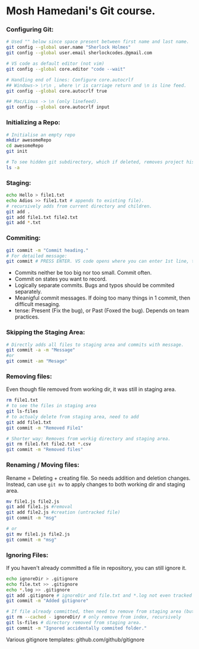 # Mosh Hamedani's Git course.

### Configuring Git:
```bash 
# Used "" below since space present between first name and last name.
git config --global user.name "Sherlock Holmes"
git config --global user.email sherlockcodes.@gmail.com

# VS code as default editor (not vim)
git config --global core.editor "code --wait"

# Handling end of lines: Configure core.autocrlf
## Windows-> \r\n , where \r is carriage return and \n is line feed.
git config --global core.autocrlf true

## Mac/Linus -> \n (only linefeed).
git config --global core.autocrlf input
```

### Initializing a Repo:
```bash
# Initialise an empty repo
mkdir awesomeRepo
cd awesomeRepo
git init

# To see hidden git subdirectory, which if deleted, removes project history.
ls -a 
```

### Staging:
```bash
echo Hello > file1.txt
echo Adios >> file1.txt # appends to existing file).
# recursively adds from current directory and children.
git add .
git add file1.txt file2.txt
git add *.txt
```

### Commiting:
```bash
git commit -m "Commit heading."
# For detailed message:
git commit # PRESS ENTER. VS code opens where you can enter 1st line, then leave a line empty and then type detailed message from thrid line onwards.
```
- Commits neither be too big nor too small. Commit often.
- Commit on states you want to record.
- Logically separate  commits. Bugs and typos should be commited separately.
- Meanigful commit messages. If doing too many things in 1 commit, then difficult mesaging.
- tense: Present (Fix the bug), or Past (Foxed the bug). Depends on team practices.

### Skipping the Staging Area:
```bash
# Directly adds all files to staging area and commits with message.
git commit -a -m "Message"
#or
git commit -am "Mesage"
```

### Removing files:
Even though file removed from working dir, it was still in staging area.
```bash
rm file1.txt
# to see the files in staging area
git ls-files 
# to actualy delete from staging area, need to add
git add file1.txt
git commit -m "Removed File1"

# Shorter way: Removes from workig directory and staging area.
git rm file1.fxt file2.txt *.csv
git commit -m "Removed files"
```

### Renaming / Moving files:
Rename = Deleting + creating file. So needs addition and deletion changes. Instead, can use `git mv` to apply changes to both working dir and staging area.
```bash
mv file1.js file2.js
git add file1.js #removal
git add file2.js #creation (untracked file)
git commit -m "msg"

# or 
git mv file1.js file2.js
git commit -m "msg"
```

### Ignoring Files:
If you haven't already committed a file in repository, you can still ignore it.
```bash
echo ignoreDir > .gitignore
echo file.txt >> .gitignore
echo *.log >> .gitignore
git add .gitignore # ignoreDir and file.txt and *.log not even tracked now.
git commit -m "Added gitignore"

# If file already committed, then need to remove from staging area (but not working dir).
git rm --cached - ignoreDir/ # only remove from index, recursively
git ls-files # directory removed from staging area.
git commit -m "Ignored accidentally commited folder."
```

Various gitignore templates: github.com/github/gitignore